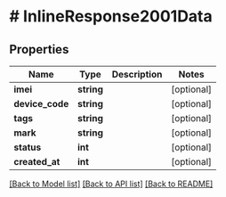 # # InlineResponse2001Data

## Properties

Name | Type | Description | Notes
------------ | ------------- | ------------- | -------------
**imei** | **string** |  | [optional]
**device_code** | **string** |  | [optional]
**tags** | **string** |  | [optional]
**mark** | **string** |  | [optional]
**status** | **int** |  | [optional]
**created_at** | **int** |  | [optional]

[[Back to Model list]](../../README.md#models) [[Back to API list]](../../README.md#endpoints) [[Back to README]](../../README.md)
